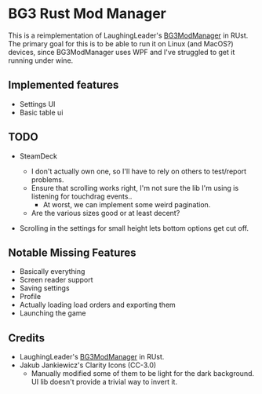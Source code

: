 # BG3 Rust Mod Manager
This is a reimplementation of LaughingLeader's [BG3ModManager](https://github.com/LaughingLeader/BG3ModManager) in RUst.  
The primary goal for this is to be able to run it on Linux (and MacOS?) devices, since BG3ModManager uses WPF and I've struggled to get it running under wine.

## Implemented features
- Settings UI
- Basic table ui

## TODO
- SteamDeck
  - I don't actually own one, so I'll have to rely on others to test/report problems.
  - Ensure that scrolling works right, I'm not sure the lib I'm using is listening for touchdrag events..
    - At worst, we can implement some weird pagination.
  - Are the various sizes good or at least decent?

- Scrolling in the settings for small height lets bottom options get cut off.                                                                                                                                                                                                                                                                                                                                                                                                                        

## Notable Missing Features
- Basically everything
- Screen reader support
- Saving settings
- Profile
- Actually loading load orders and exporting them
- Launching the game

## Credits
- LaughingLeader's [BG3ModManager](https://github.com/LaughingLeader/BG3ModManager) in RUst.  
- Jakub Jankiewicz's Clarity Icons (CC-3.0)
  - Manually modified some of them to be light for the dark background. UI lib doesn't provide a trivial way to invert it.